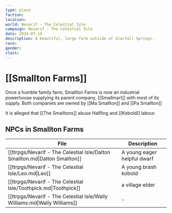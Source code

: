```yaml
---
type: place
faction: 
location: 
world: Nevarif - The Celestial Isle
campaign: Nevarif - The Celestial Isle
date: 2024-07-14
description: A beautiful, large farm outside of Starfall Springs.
race: 
gender: 
class:
---
```

# [[Smallton Farms]]

Once a humble family farm, Smallton Farms is now an industrial powerhouse supplying its parent company, [[Smallmart]] with most of its supply. Both companies are owned by [[Ma Smallton]] and [[Pa Smallton]]

It is alleged that [[The Smalltons]] abuse Halfling and [[Kobold]] labour.


## NPCs in Smallton Farms

| File                                                                        | Description                 |
| --------------------------------------------------------------------------- | --------------------------- |
| [[ttrpgs/Nevarif - The Celestial Isle/Dalton Smallton.md\|Dalton Smallton]] | A young eager helpful dwarf |
| [[ttrpgs/Nevarif - The Celestial Isle/Leo.md\|Leo]]                         | A young brash kobold        |
| [[ttrpgs/Nevarif - The Celestial Isle/Toothpick.md\|Toothpick]]             | a village elder             |
| [[ttrpgs/Nevarif - The Celestial Isle/Wally Williams.md\|Wally Williams]]   | \-                          |
